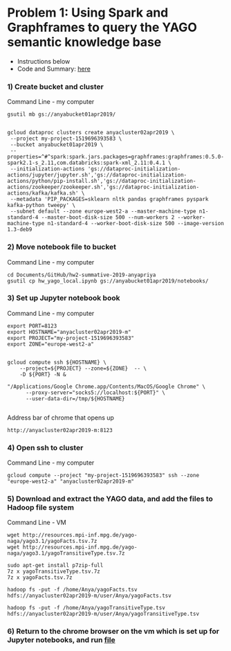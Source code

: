 
# Problem 1: Using Spark and Graphframes to query the YAGO semantic knowledge base
* Instructions below
* Code and Summary: [here](https://github.com/anyapriya/ExamplesOfWork/blob/master/LSE%20-%20Distributed%20Computing%20for%20Big%20Data/Homework2/Part1-SparkGraphframes/hw_yago_localfinal.ipynb)


### 1) Create bucket and cluster 

Command Line - my computer
```
gsutil mb gs://anyabucket01apr2019/


gcloud dataproc clusters create anyacluster02apr2019 \
 --project my-project-1519696393583 \
 --bucket anyabucket01apr2019 \
 --properties=^#^spark:spark.jars.packages=graphframes:graphframes:0.5.0-spark2.1-s_2.11,com.databricks:spark-xml_2.11:0.4.1 \
 --initialization-actions 'gs://dataproc-initialization-actions/jupyter/jupyter.sh','gs://dataproc-initialization-actions/python/pip-install.sh','gs://dataproc-initialization-actions/zookeeper/zookeeper.sh','gs://dataproc-initialization-actions/kafka/kafka.sh' \
 --metadata 'PIP_PACKAGES=sklearn nltk pandas graphframes pyspark kafka-python tweepy' \
 --subnet default --zone europe-west2-a --master-machine-type n1-standard-4 --master-boot-disk-size 500 --num-workers 2 --worker-machine-type n1-standard-4 --worker-boot-disk-size 500 --image-version 1.3-deb9 
```

### 2) Move notebook file to bucket 

Command Line - my computer
```
cd Documents/GitHub/hw2-summative-2019-anyapriya
gsutil cp hw_yago_local.ipynb gs://anyabucket01apr2019/notebooks/

```

### 3) Set up Jupyter notebook book

Command Line - my computer
```
export PORT=8123
export HOSTNAME="anyacluster02apr2019-m"
export PROJECT="my-project-1519696393583"
export ZONE="europe-west2-a"


gcloud compute ssh ${HOSTNAME} \
    --project=${PROJECT} --zone=${ZONE}  -- \
    -D ${PORT} -N &

"/Applications/Google Chrome.app/Contents/MacOS/Google Chrome" \
      --proxy-server="socks5://localhost:${PORT}" \
      --user-data-dir=/tmp/${HOSTNAME}
      
```

Address bar of chrome that opens up
```
http://anyacluster02apr2019-m:8123
```


### 4) Open ssh to cluster

Command Line - my computer
```
gcloud compute --project "my-project-1519696393583" ssh --zone "europe-west2-a" "anyacluster02apr2019-m"
```


### 5) Download and extract the YAGO data, and add the files to Hadoop file system

Command Line - VM
```
wget http://resources.mpi-inf.mpg.de/yago-naga/yago3.1/yagoFacts.tsv.7z
wget http://resources.mpi-inf.mpg.de/yago-naga/yago3.1/yagoTransitiveType.tsv.7z

sudo apt-get install p7zip-full
7z x yagoTransitiveType.tsv.7z 
7z x yagoFacts.tsv.7z

hadoop fs -put -f /home/Anya/yagoFacts.tsv hdfs://anyacluster02apr2019-m/user/Anya/yagoFacts.tsv

hadoop fs -put -f /home/Anya/yagoTransitiveType.tsv hdfs://anyacluster02apr2019-m/user/Anya/yagoTransitiveType.tsv
```

### 6) Return to the chrome browser on the vm which is set up for Jupyter notebooks, and run [file](hw_yago_localfinal.ipynb)



